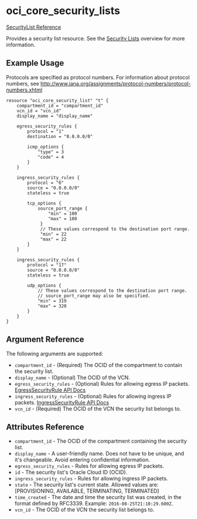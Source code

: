 # oci\_core\_security\_lists

[SecurityList Reference][b38fec4c]

  [b38fec4c]: https://docs.us-phoenix-1.oraclecloud.com/api/#/en/iaas/20160918/SecurityList/ "SecurityListReference"

Provides a security list resource.
See the [Security Lists](https://docs.us-phoenix-1.oraclecloud.com/Content/Network/Concepts/securitylists.htm)
overview for more information.

## Example Usage

Protocols are specified as protocol numbers. For information about protocol numbers, see
http://www.iana.org/assignments/protocol-numbers/protocol-numbers.xhtml

```
resource "oci_core_security_list" "t" {
    compartment_id = "compartment_id"
    vcn_id = "vcn_id"
    display_name = "display_name"

    egress_security_rules {
        protocol = "1"
        destination = "0.0.0.0/0"

        icmp_options {
            "type" = 3
            "code" = 4
        }
    }

    ingress_security_rules {
        protocol = "6"
        source = "0.0.0.0/0"
        stateless = true

        tcp_options {
            source_port_range {
                "min" = 100
                "max" = 100
             }
             // These values correspond to the destination port range.
             "min" = 22
             "max" = 22
        }
    }

    ingress_security_rules {
        protocol = "17"
        source = "0.0.0.0/0"
        stateless = true

        udp_options {
            // These values correspond to the destination port range.
            // source_port_range may also be specified.
            "min" = 319
            "max" = 320
        }
    }
}
```

## Argument Reference

The following arguments are supported:

* `compartment_id` - (Required) The OCID of the compartment to contain the security list.
* `display_name` - (Optional) The OCID of the VCN.
* `egress_security_rules` - (Optional) Rules for allowing egress IP packets. [EgressSecurityRule API Docs](https://docs.us-phoenix-1.oraclecloud.com/api/#/en/iaas/20160918/EgressSecurityRule/)
* `ingress_security_rules` - (Optional) Rules for allowing ingress IP packets. [IngressSecurityRule API Docs](https://docs.us-phoenix-1.oraclecloud.com/api/#/en/iaas/20160918/IngressSecurityRule/)
* `vcn_id` - (Required) The OCID of the VCN the security list belongs to.

## Attributes Reference

* `compartment_id` - The OCID of the compartment containing the security list.
* `display_name` - A user-friendly name. Does not have to be unique, and it's changeable. Avoid entering confidential information.
* `egress_security_rules` - Rules for allowing egress IP packets.
* `id` - The security list's Oracle Cloud ID (OCID).
* `ingress_security_rules` - Rules for allowing ingress IP packets.
* `state` - The security list's current state. Allowed values are: [PROVISIONING, AVAILABLE, TERMINATING, TERMINATED]
* `time_created` - The date and time the security list was created, in the format defined by RFC3339. Example: `2016-08-25T21:10:29.600Z`.
* `vcn_id` - The OCID of the VCN the security list belongs to.
